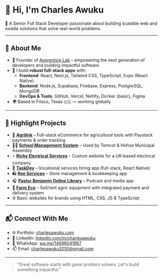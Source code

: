 # 👋 Hi, I'm Charles Awuku

🎯 A Senior Full Stack Developer passionate about building scalable web and mobile solutions that solve real-world problems.

---

## 🧠 About Me

- 💼 Founder of [Apprentice Lab](https://apprenticelab.com) – empowering the next generation of developers and building impactful software.
- 🔧 I build **robust full-stack apps** with:
  - **Frontend**: React, Next.js, Tailwind CSS, TypeScript, Expo (React Native)
  - **Backend**: Node.js, Supabase, Firebase, Express, PostgreSQL, MongoDB
  - **DevOps & Tools**: GitHub, Vercel, Netlify, Docker (basic), Figma
- 🌍 Based in Frisco, Texas 🇺🇸 — working globally

---

## 🚀 Highlight Projects

- 🛒 **[Agrilink](#)** – Full-stack eCommerce for agricultural tools with Paystack payments & order tracking
- 🧑‍🏫 **[School Management System](#)** – Used by Temcot & Hohoe Municipal Assembly
- ⚡ **[Richy Electrical Services](#)** – Custom website for a UK-based electrical company
- 📱 **[TaskDey](#)** – Vocational services hiring app (full-stack, React Native)
- 🛍️ **[Ree Services](#)** – Store management & bookkeeping app
- 🎧 **[Pastor Benjamin Online Library](#)** – Podcast and media app
- 🌾 **[Farm Eco](#)** – Sell/rent agric equipment with integrated payment and delivery system
- 🌐 Basic websites for brands using HTML, CSS, JS & TypeScript

---

## 📬 Connect With Me

- 🌐 Portfolio: [charlesawuku.com](https://charlesawuku.com)
- 💼 LinkedIn: [linkedin.com/in/charlesawuku](https://linkedin.com/in/charlesawuku)
- 💬 WhatsApp: [wa.me/14696041967](https://wa.me/14696041967)
- 📫 Email: charlesawuku2010@gmail.com

---

> “Great software starts with great problem solvers. Let's build something impactful.”
